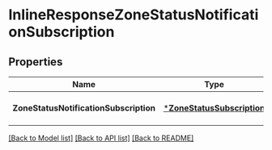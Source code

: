 # InlineResponseZoneStatusNotificationSubscription

## Properties
Name | Type | Description | Notes
------------ | ------------- | ------------- | -------------
**ZoneStatusNotificationSubscription** | [***ZoneStatusSubscription**](ZoneStatusSubscription.md) |  | [optional] [default to null]

[[Back to Model list]](../README.md#documentation-for-models) [[Back to API list]](../README.md#documentation-for-api-endpoints) [[Back to README]](../README.md)



